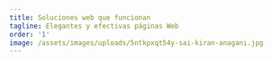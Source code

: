```yaml
---
title: Soluciones web que funcionan
tagline: Elegantes y efectivas páginas Web
order: '1'
image: /assets/images/uploads/5ntkpxqt54y-sai-kiran-anagani.jpg
---
```


